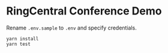 # RingCentral Conference Demo

Rename `.env.sample` to `.env` and specify credentials.

```
yarn install
yarn test
```
